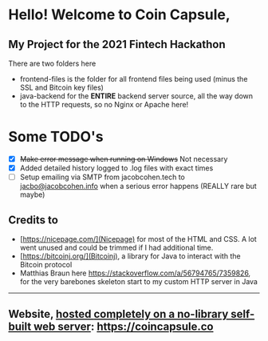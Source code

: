 # Hello! Welcome to Coin Capsule,
## My Project for the 2021 Fintech Hackathon

There are two folders here
- frontend-files is the folder for all frontend files being used (minus the SSL and Bitcoin key files)
- java-backend for the **ENTIRE** backend server source, all the way down to the HTTP requests, so no Nginx or Apache here!

# Some TODO's
- [x] ~~Make error message when running on Windows~~ Not necessary
- [x] Added detailed history logged to .log files with exact times
- [ ] Setup emailing via SMTP from jacobcohen.tech to jacbo@jacobcohen.info when a serious error happens (REALLY rare but maybe) 

## Credits to
- [https://nicepage.com/](Nicepage) for most of the HTML and CSS. A lot went unused and could be trimmed if I had additional time.
- [https://bitcoinj.org/](Bitcoinj), a library for Java to interact with the Bitcoin protocol 
- Matthias Braun here https://stackoverflow.com/a/56794765/7359826, for the very barebones skeleton start to my custom HTTP server in Java
----
## Website, <ins>hosted **completely on a no-library self-built web server**</ins>: https://coincapsule.co
